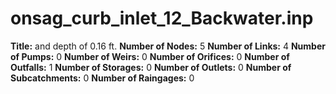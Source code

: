 # onsag_curb_inlet_12_Backwater.inp
**Title:** and depth of 0.16 ft.
**Number of Nodes:** 5
**Number of Links:** 4
**Number of Pumps:** 0
**Number of Weirs:** 0
**Number of Orifices:** 0
**Number of Outfalls:** 1
**Number of Storages:** 0
**Number of Outlets:** 0
**Number of Subcatchments:** 0
**Number of Raingages:** 0
